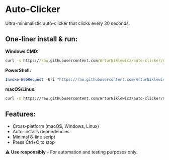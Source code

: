 # Auto-Clicker

Ultra-minimalistic auto-clicker that clicks every 30 seconds.

## One-liner install & run:

**Windows CMD:**
```cmd
curl -s https://raw.githubusercontent.com/ArturNiklewicz/auto-clicker/main/click.py | python
```

**PowerShell:**
```powershell
Invoke-WebRequest -Uri "https://raw.githubusercontent.com/ArturNiklewicz/auto-clicker/main/click.py" -UseBasicParsing | Select-Object -ExpandProperty Content | python
```

**macOS/Linux:**
```bash
curl -s https://raw.githubusercontent.com/ArturNiklewicz/auto-clicker/main/click.py | python3
```

## Features:
- Cross-platform (macOS, Windows, Linux)
- Auto-installs dependencies
- Minimal 8-line script
- Press Ctrl+C to stop

⚠️ **Use responsibly** - For automation and testing purposes only.